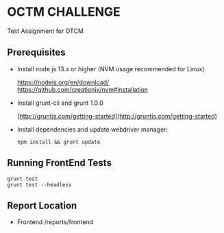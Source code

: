 # OCTM CHALLENGE
Test Assignment for OTCM

## Prerequisites

- Install node.js 13.x or higher (NVM usage recommended for Linux)

    https://nodejs.org/en/download/
    https://github.com/creationix/nvm#installation

- Install grunt-cli and grunt 1.0.0

    [http://gruntjs.com/getting-started](http://gruntjs.com/getting-started)

- Install dependencies and update webdriver manager:
    ```
    npm install && grunt update
    ```
## Running FrontEnd Tests

    grunt test
    grunt test --headless
    
## Report Location
 
 - Frontend
    /reports/frontend

